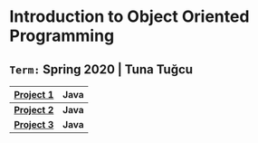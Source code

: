 # Introduction to Object Oriented Programming
## `Term:` Spring 2020 | Tuna Tuğcu

  | [Project 1](https://github.com/irem-zeynep/University_Projects/tree/master/Cmpe160/Project1/LibrarySimulator)| Java |
  --- | ---
  | [**Project 2**](https://github.com/irem-zeynep/University_Projects/tree/master/Cmpe160/Project2/TrainSimulator)| **Java**|
  | [**Project 3**](https://github.com/irem-zeynep/University_Projects/tree/master/Cmpe160/Project3/SlidePuzzle)| **Java**|
  

